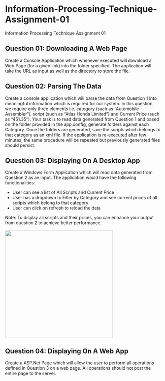 # Information-Processing-Technique-Assignment-01
Information Processing Technique Assignment 01

## Question 01: Downloading A Web Page

Create a Console Application which whenever executed will download a Web Page (for a given link) into
the folder specified. The application will take the URL as input as well as the directory to store the file.

## Question 02: Parsing The Data 

Create a console application which will parse the data from Question 1 into meaningful information which
is required for our system. In this question, we require only three elements i.e. category (such as
“Automobile Assembler”), script (such as “Atlas Honda Limited”) and Current Price (such as “451.35”).
Your task is to read data generated from Question 1 and based on the folder provided in the app.config,
generate folders against each Category. Once the folders are generated, save the scripts which belongs to
that category as an xml file. If the application is re-executed after few minutes, the same procedure will be
repeated but previously generated files should persist.

## Question 03: Displaying On A Desktop App

Create a Windows Form Application which will read data generated from Question 2 as an input. The
application would have the following functionalities:
<ul>
  <li>User can see a list of All Scripts and Current Price</li>
  <li>User has a dropdown to Filter by Category and see current prices of all scripts which belong to
  that category</li>
  <li>User can click on refresh to reload the data</li>
</ul>
Note: To display all scripts and their prices, you can enhance your output from question 2 to achieve
better performance.
<br>
<br>
<img src="https://github.com/mustafabawany/Information-Processing-Technique-Assignment-01/blob/main/Output/DesktopOutput.png" , height="350px" , width="350px">

## Question 04: Displaying On A Web App

Create a ASP.Net Page which will allow the user to perform all operations defined in Question 3 on a
web page. All operations should not post the entire page to the server.
<br>
<br>
